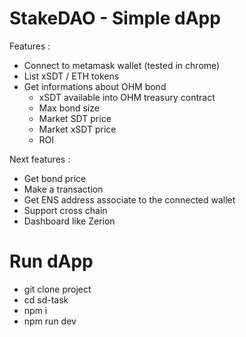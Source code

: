 # StakeDAO - Simple dApp
Features : 
* Connect to metamask wallet (tested in chrome)
* List xSDT / ETH tokens
* Get informations about OHM bond
    * xSDT available into OHM treasury contract
    * Max bond size
    * Market SDT price
    * Market xSDT price
    * ROI

Next features : 
* Get bond price
* Make a transaction
* Get ENS address associate to the connected wallet
* Support cross chain
* Dashboard like Zerion

# Run dApp
* git clone project
* cd sd-task
* npm i
* npm run dev